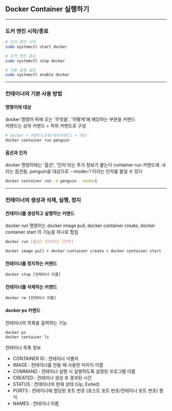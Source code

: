 ## Docker Container 실행하기

- - -

### 도커 엔진 시작/종료

```bash
# 도커 엔진 시작
sudo systemctl start docker

# 도커 엔진 종료
sudo systemctl stop docker

# 자동 실행 설정
sudo systemctl enable docker
```

- - -

### 컨테이너의 기본 사용 방법

#### 명령어와 대상
docker 명령어 뒤에 오는 '무엇을', '어떻게'에 해당하는 부분을 커맨드  
커맨드는 상위 커맨드 + 하위 커맨드로 구성  

```bash
# docker + 커맨드(상위/하위커맨드) + 대상
docker container run penguin
```

#### 옵션과 인자
docker 명령어에는 '옵션', '인자'라는 추가 정보가 붙는다
container run 커맨드에 -d 라는 옵션을, penguin을 대상으로 --mode=1 이라는 인자를 붙일 수 있다

```bash
docker container run -d penguin --mode=1
```

- - -

### 컨테이너의 생성과 삭제, 실행, 정지

#### 컨테이너를 생성하고 실행하는 커맨드

docker run 명령어는 docker image pull, docker container create, docker container start 의 기능을 하나로 합침

```bash
docker run [옵션] [이미지] [인자]

docker image pull + docker container create + docker container start
```

#### 컨테이너를 정지하는 커맨드

```bash
docker stop [컨테이너 이름]
```

#### 컨테이너를 삭제하는 커맨드

```bash
docker rm [컨테이너 이름]
```

#### docker ps 커맨드
컨테이너의 목록을 출력하는 기능

```bash
docker ps
docker container ls
```

컨테이너 목록 정보
- CONTAINER ID : 컨테이너 식별자
- IMAGE : 컨테이너를 만들 때 사용한 이미지 이름
- COMMAND : 컨테이너 실행 시 실행하도록 설정된 프로그램 이름
- CREATED : 컨테이너 생성 후 경과된 시간
- STATUS : 컨테이너의 현재 상태 (Up, Exited)
- PORTS : 컨테이너에 할당된 포트 번호 (호스트 포트 번호/컨테이너 포트 번호) 형식
- NAMES : 컨테이너 이름




